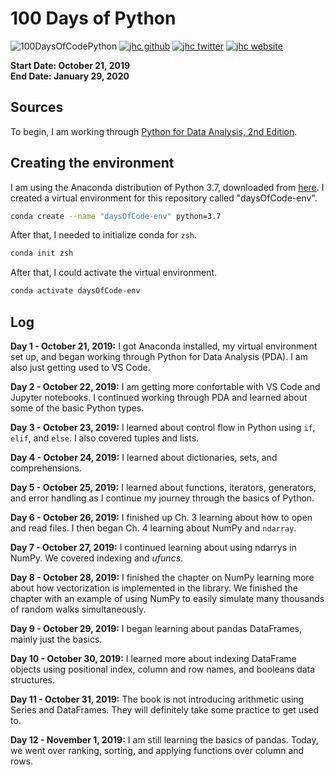 # 100 Days of Python

![100DaysOfCodePython](https://img.shields.io/badge/100DaysOfCode-Python-3776AB.svg?style=flat&logo=python)
[![jhc github](https://img.shields.io/badge/GitHub-jhrcook-lightgrey.svg?style=flat&logo=github)](https://github.com/jhrcook)
[![jhc twitter](https://img.shields.io/badge/Twitter-@JoshDoesA-00aced.svg?style=flat&logo=twitter)](https://twitter.com/JoshDoesa)
[![jhc website](https://img.shields.io/badge/Website-Joshua_Cook-5087B2.svg?style=flat&logo=telegram)](https://joshuacook.netlify.com)

**Start Date: October 21, 2019  
End Date: January 29, 2020**

## Sources

To begin, I am working through [
Python for Data Analysis, 2nd Edition](http://shop.oreilly.com/product/0636920050896.do).

## Creating the environment

I am using the Anaconda distribution of Python 3.7, downloaded from [here](https://www.anaconda.com/distribution/).
I created a virtual environment for this repository called "daysOfCode-env".

```bash
conda create --name "daysOfCode-env" python=3.7
```

After that, I needed to initialize conda for `zsh`.

```bash
conda init zsh
```

After that, I could activate the virtual environment.

```bash
conda activate daysOfCode-env
```

## Log

**Day 1 - October 21, 2019:**
I got Anaconda installed, my virtual environment set up, and began working through Python for Data Analysis (PDA).
I am also just getting used to VS Code.

**Day 2 - October 22, 2019:**
I am getting more confortable with VS Code and Jupyter notebooks.
I continued working through PDA and learned about some of the basic Python types.

**Day 3 - October 23, 2019:**
I learned about control flow in Python using `if`, `elif`, and `else`.
I also covered tuples and lists.

**Day 4 - October 24, 2019:**
I learned about dictionaries, sets, and comprehensions.

**Day 5 - October 25, 2019:**
I learned about functions, iterators, generators, and error handling as I continue my journey through the basics of Python.

**Day 6 - October 26, 2019:**
I finished up Ch. 3 learning about how to open and read files.
I then began Ch. 4 learning about NumPy and `ndarray`.

**Day 7 - October 27, 2019:**
I continued learning about using ndarrys in NumPy.
We covered indexing and *ufuncs*.

**Day 8 - October 28, 2019:**
I finished the chapter on NumPy learning more about how vectorization is implemented in the library.
We finished the chapter with an example of using NumPy to easily simulate many thousands of random walks simultaneously.

**Day 9 - October 29, 2019:**
I began learning about pandas DataFrames, mainly just the basics.

**Day 10 - October 30, 2019:**
I learned more about indexing DataFrame objects using positional index, column and row names, and booleans data structures.

**Day 11 - October 31, 2019:**
The book is not introducing arithmetic using Series and DataFrames.
They will definitely take some practice to get used to.

**Day 12 - November 1, 2019:**
I am still learning the basics of pandas.
Today, we went over ranking, sorting, and applying functions over column and rows.
